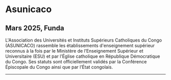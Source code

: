 # Asunicaco
Mars 2025, Funda
---

L'Association des Universités et Instituts Supérieurs Catholiques du Congo (ASUNICACO) rassemble les établissements d'enseignement supérieur reconnus à la fois par le Ministère de l’Enseignement Supérieur et Universitaire (ESU) et par l’Église catholique en République Démocratique du Congo. Ses statuts sont officiellement validés par la Conférence Épiscopale du Congo ainsi que par l’État congolais.

---


